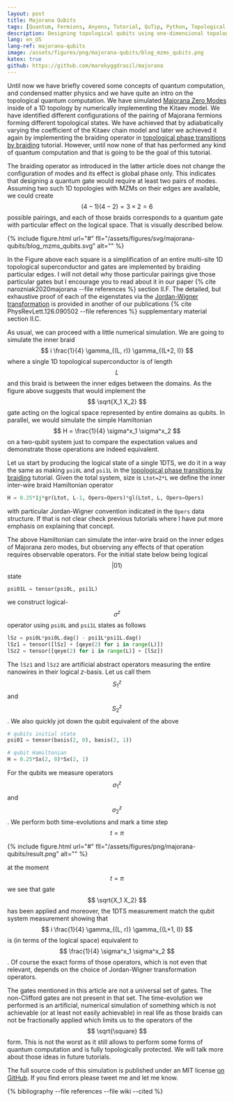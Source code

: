```yaml
---
layout: post
title: Majorana Qubits
tags: [Quantum, Fermions, Anyons, Tutorial, QuTip, Python, Topological Quantum Computing]
description: Designing topological qubits using one-dimensional topological superconductor systems interactions
lang: en_US
lang-ref: majorana-qubits
image: /assets/figures/png/majorana-qubits/blog_mzms_qubits.png
katex: true
github: https://github.com/marekyggdrasil/majorana
---
```


Until now we have briefly covered some concepts of quantum computation, and condensed matter physics and we have quite an intro on the topological quantum computation. We have simulated [Majorana Zero Modes](/2021/04/09/mzms/) inside of a 1D topology by numerically implementing the Kitaev model. We have identified different configurations of the pairing of Majorana fermions forming different topological states. We have achieved that by adiabatically varying the coefficient of the Kitaev chain model and later we achieved it again by implementing the braiding operator in [topological phase transitions by braiding](/2021/05/09/braiding/) tutorial. However, until now none of that has performed any kind of quantum computation and that is going to be the goal of this tutorial.

The braiding operator as introduced in the latter article does not change the configuration of modes and its effect is global phase only. This indicates that designing a quantum gate would require at least two pairs of modes. Assuming two such 1D topologies with MZMs on their edges are available, we could create $$ (4-1)(4-2) = 3 \times 2 = 6 $$ possible pairings, and each of those braids corresponds to a quantum gate with particular effect on the logical space. That is visually described below.

{% include figure.html url="#" fll="/assets/figures/svg/majorana-qubits/blog_mzms_qubits.svg" alt="" %}

In the Figure above each square is a simplification of an entire multi-site 1D topological superconductor and gates are implemented by braiding particular edges. I will not detail why those particular pairings give those particular gates but I encourage you to read about it in our paper {% cite narozniak2020majorana --file references %} section II.F. The detailed, but exhaustive proof of each of the eigenstates via the [Jordan-Wigner transformation](/2020/10/14/jordan-wigner-transformation/) is provided in another of our publications {% cite PhysRevLett.126.090502 --file references %} supplementary material section II.C.

As usual, we can proceed with a little numerical simulation. We are going to simulate the inner braid $$ i \frac{1}{4} \gamma_{(L, r)} \gamma_{(L+2, l)} $$ where a single 1D topological superconductor is of length $$ L $$ and this braid is between the inner edges between the domains. As the figure above suggests that would implement the $$ \sqrt{X_1 X_2} $$ gate acting on the logical space represented by entire domains as qubits. In parallel, we would simulate the simple Hamiltonian $$ H = \frac{1}{4} \sigma^x_1 \sigma^x_2 $$ on a two-qubit system just to compare the expectation values and demonstrate those operations are indeed equivalent.

Let us start by producing the logical state of a single 1DTS, we do it in a way the same as making `psi0L` and `psi1L` in the [topological phase transitions by braiding](/2021/05/09/braiding/) tutorial. Given the total system, size is `Ltot=2*L` we define the inner inter-wire braid Hamiltonian operator

```python
H = 0.25*1j*gr(Ltot, L-1, Opers=Opers)*gl(Ltot, L, Opers=Opers)
```

with particular Jordan-Wigner convention indicated in the `Opers` data structure. If that is not clear check previous tutorials where I have put more emphasis on explaining that concept.

The above Hamiltonian can simulate the inter-wire braid on the inner edges of Majorana zero modes, but observing any effects of that operation requires observable operators. For the initial state below being logical $$ \left \vert 01 \right> $$ state

```python
psi01L = tensor(psi0L, psi1L)
```

we construct logical-$$ \sigma^z $$ operator using `psi0L` and `psi1L` states as follows

```python
lSz = psi0L*psi0L.dag() - psi1L*psi1L.dag()
lSz1 = tensor([lSz] + [qeye(2) for i in range(L)])
lSz2 = tensor([qeye(2) for i in range(L)] + [lSz])
```

The `lSz1` and `lSz2` are artificial abstract operators measuring the entire nanowires in their logical $z$-basis. Let us call them $$ S^z_1 $$ and $$ S^z_2 $$. We also quickly jot down the qubit equivalent of the above

```python
# qubits initial state
psi01 = tensor(basis(2, 0), basis(2, 1))

# qubit Hamiltonian
H = 0.25*Sx(2, 0)*Sx(2, 1)
```

For the qubits we measure operators $$ \sigma^z_1 $$ and $$ \sigma^z_2 $$. We perform both time-evolutions and mark a time step $$ t = \pi $$

{% include figure.html url="#" fll="/assets/figures/png/majorana-qubits/result.png" alt="" %}

at the moment $$ t = \pi $$ we see that gate $$ \sqrt{X_1 X_2} $$ has been applied and moreover, the 1DTS measurement match the qubit system measurement showing that $$ i \frac{1}{4} \gamma_{(L, r)} \gamma_{(L+1, l)} $$ is (in terms of the logical space) equivalent to $$ \frac{1}{4} \sigma^x_1 \sigma^x_2 $$. Of course the exact forms of those operators, which is not even that relevant, depends on the choice of Jordan-Wigner transformation operators.

The gates mentioned in this article are not a universal set of gates. The non-Clifford gates are not present in that set. The time-evolution we performed is an artificial, numerical simulation of something which is not achievable (or at least not easily achievable) in real life as those braids can not be fractionally applied which limits us to the operators of the $$ \sqrt{\square} $$ form. This is not the worst as it still allows to perform some forms of quantum computation and is fully topologically protected. We will talk more about those ideas in future tutorials.

The full source code of this simulation is published under an MIT license [on GitHub](https://github.com/marekyggdrasil/majorana). If you find errors please tweet me and let me know.

{% bibliography --file references --file wiki --cited %}
